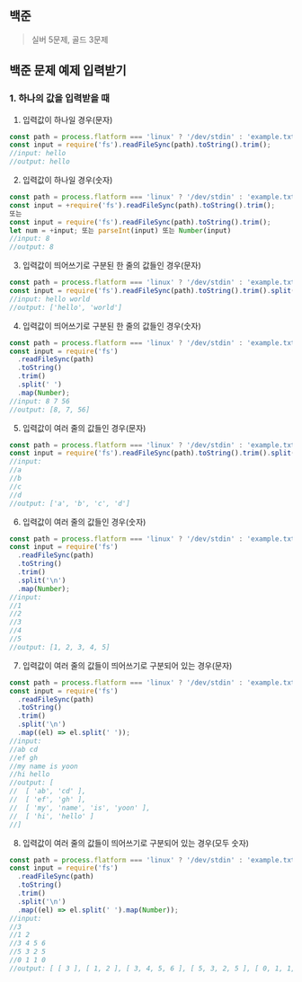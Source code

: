 ## 백준

> 실버 5문제, 골드 3문제

## 백준 문제 예제 입력받기

### 1. 하나의 값을 입력받을 때

1. 입력값이 하나일 경우(문자)

```ts
const path = process.flatform === 'linux' ? '/dev/stdin' : 'example.txt';
const input = require('fs').readFileSync(path).toString().trim();
//input: hello
//output: hello
```

2. 입력값이 하나일 경우(숫자)

```ts
const path = process.flatform === 'linux' ? '/dev/stdin' : 'example.txt';
const input = +require('fs').readFileSync(path).toString().trim();
또는
const input = require('fs').readFileSync(path).toString().trim();
let num = +input; 또는 parseInt(input) 또는 Number(input)
//input: 8
//output: 8
```

3. 입력값이 띄어쓰기로 구분된 한 줄의 값들인 경우(문자)

```ts
const path = process.flatform === 'linux' ? '/dev/stdin' : 'example.txt';
const input = require('fs').readFileSync(path).toString().trim().split(' ');
//input: hello world
//output: ['hello', 'world']
```

4. 입력값이 띄어쓰기로 구분된 한 줄의 값들인 경우(숫자)

```ts
const path = process.flatform === 'linux' ? '/dev/stdin' : 'example.txt';
const input = require('fs')
  .readFileSync(path)
  .toString()
  .trim()
  .split(' ')
  .map(Number);
//input: 8 7 56
//output: [8, 7, 56]
```

5. 입력값이 여러 줄의 값들인 경우(문자)

```ts
const path = process.flatform === 'linux' ? '/dev/stdin' : 'example.txt';
const input = require('fs').readFileSync(path).toString().trim().split('\n');
//input:
//a
//b
//c
//d
//output: ['a', 'b', 'c', 'd']
```

6. 입력값이 여러 줄의 값들인 경우(숫자)

```ts
const path = process.flatform === 'linux' ? '/dev/stdin' : 'example.txt';
const input = require('fs')
  .readFileSync(path)
  .toString()
  .trim()
  .split('\n')
  .map(Number);
//input:
//1
//2
//3
//4
//5
//output: [1, 2, 3, 4, 5]
```

7. 입력값이 여러 줄의 값들이 띄어쓰기로 구분되어 있는 경우(문자)

```ts
const path = process.flatform === 'linux' ? '/dev/stdin' : 'example.txt';
const input = require('fs')
  .readFileSync(path)
  .toString()
  .trim()
  .split('\n')
  .map((el) => el.split(' '));
//input:
//ab cd
//ef gh
//my name is yoon
//hi hello
//output: [
//  [ 'ab', 'cd' ],
//  [ 'ef', 'gh' ],
//  [ 'my', 'name', 'is', 'yoon' ],
//  [ 'hi', 'hello' ]
//]
```

8. 입력값이 여러 줄의 값들이 띄어쓰기로 구분되어 있는 경우(모두 숫자)

```ts
const path = process.flatform === 'linux' ? '/dev/stdin' : 'example.txt';
const input = require('fs')
  .readFileSync(path)
  .toString()
  .trim()
  .split('\n')
  .map((el) => el.split(' ').map(Number));
//input:
//3
//1 2
//3 4 5 6
//5 3 2 5
//0 1 1 0
//output: [ [ 3 ], [ 1, 2 ], [ 3, 4, 5, 6 ], [ 5, 3, 2, 5 ], [ 0, 1, 1, 0 ] ]
```

